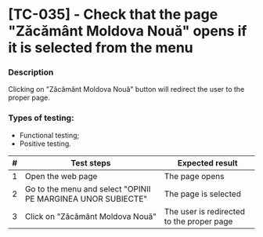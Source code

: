 # **[TC-035] - Check that the page "Zăcământ Moldova Nouă" opens if it is selected from the menu**

### **Description**

Clicking on "Zăcământ Moldova Nouă" button will redirect the user to the proper page.

### **Types of testing:**

- Functional testing;
- Positive testing.

| #   | **Test steps**                                               | **Expected result**                       |
| --- | ------------------------------------------------------------ | ----------------------------------------- |
| 1   | Open the web page                                            | The page opens                            |
| 2   | Go to the menu and select "OPINII PE MARGINEA UNOR SUBIECTE" | The page is selected                      |
| 3   | Click on "Zăcământ Moldova Nouă"                             | The user is redirected to the proper page |
